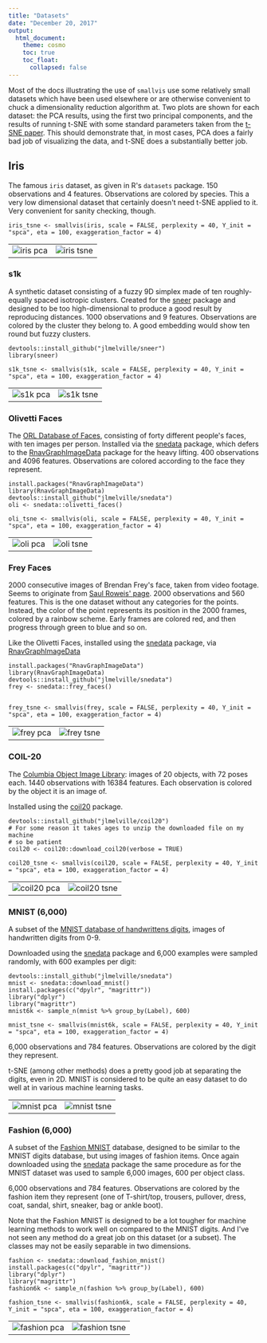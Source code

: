 ```yaml
---
title: "Datasets"
date: "December 20, 2017"
output:
  html_document:
    theme: cosmo
    toc: true
    toc_float:
      collapsed: false
---
```


Most of the docs illustrating the use of `smallvis` use some relatively small
datasets which have been used elsewhere or are otherwise convenient to chuck
a dimensionality reduction algorithm at. Two plots are shown for each dataset:
the PCA results, using the first two principal components, and the results of
running t-SNE with some standard parameters taken from the 
[t-SNE paper](http://www.jmlr.org/papers/v9/vandermaaten08a.html). This should
demonstrate that, in most cases, PCA does a fairly bad job of visualizing the 
data, and t-SNE does a substantially better job. 

## Iris

The famous `iris` dataset, as given in R's `datasets` package. 150 observations
and 4 features. Observations are colored by species. This a very low dimensional
dataset that certainly doesn't need t-SNE applied to it. Very convenient for
sanity checking, though.

```
iris_tsne <- smallvis(iris, scale = FALSE, perplexity = 40, Y_init = "spca", eta = 100, exaggeration_factor = 4)
```

|                             |                           |
:----------------------------:|:--------------------------:
![iris pca](../img/datasets/iris_pca.png)|![iris tsne](../img/datasets/iris_tsne.png)

### s1k

A synthetic dataset consisting of a fuzzy 9D simplex made of ten roughly-equally 
spaced isotropic clusters. Created for the 
[sneer](https://github.com/jlmelville/sneer) package and designed to be too
high-dimensional to produce a good result by reproducing distances. 1000
observations and 9 features. Observations are colored by the cluster they belong
to. A good embedding would show ten round but fuzzy clusters.

```
devtools::install_github("jlmelville/sneer")
library(sneer)

s1k_tsne <- smallvis(s1k, scale = FALSE, perplexity = 40, Y_init = "spca", eta = 100, exaggeration_factor = 4)
```

|                             |                           |
:----------------------------:|:--------------------------:
![s1k pca](../img/datasets/s1k_pca.png)|![s1k tsne](../img/datasets/s1k_tsne.png)

### Olivetti Faces

The 
[ORL Database of Faces](http://www.cl.cam.ac.uk/research/dtg/attarchive/facedatabase.html),
consisting of forty different people's faces, with ten images per person. 
Installed via the [snedata](https://github.com/jlmelville/snedata) package, 
which defers to the 
[RnavGraphImageData](https://cran.r-project.org/package=RnavGraphImageData)
package for the heavy lifting. 400 observations and 4096 features. Observations
are colored according to the face they represent.

```
install.packages("RnavGraphImageData")
library(RnavGraphImageData)
devtools::install_github("jlmelville/snedata")
oli <- snedata::olivetti_faces()

oli_tsne <- smallvis(oli, scale = FALSE, perplexity = 40, Y_init = "spca", eta = 100, exaggeration_factor = 4)
```

|                             |                           |
:----------------------------:|:--------------------------:
![oli pca](../img/datasets/oli_pca.png)|![oli tsne](../img/datasets/oli_tsne.png)

### Frey Faces

2000 consecutive images of Brendan Frey's face, taken from video footage.
Seems to originate from [Saul Roweis' page](https://cs.nyu.edu/~roweis/data.html).
2000 observations and 560 features. This is the one dataset without any categories
for the points. Instead, the color of the point represents its position in the
2000 frames, colored by a rainbow scheme. Early frames are colored red, and then
progress through green to blue and so on.

Like the Olivetti Faces, installed using the 
[snedata](https://github.com/jlmelville/snedata) package, via
[RnavGraphImageData](https://cran.r-project.org/package=RnavGraphImageData)

```
install.packages("RnavGraphImageData")
library(RnavGraphImageData)
devtools::install_github("jlmelville/snedata")
frey <- snedata::frey_faces()


frey_tsne <- smallvis(frey, scale = FALSE, perplexity = 40, Y_init = "spca", eta = 100, exaggeration_factor = 4)
```
|                             |                           |
:----------------------------:|:--------------------------:
![frey pca](../img/datasets/frey_pca.png)|![frey tsne](../img/datasets/frey_tsne.png)

### COIL-20

The 
[Columbia Object Image Library](http://www.cs.columbia.edu/CAVE/software/softlib/coil-20.php): 
images of 20 objects, with 72 poses each. 1440 observations with 16384 features. 
Each observation is colored by the object it is an image of.

Installed using the [coil20](https://github.com/jlmelville/coil20) package.

```
devtools::install_github("jlmelville/coil20")
# For some reason it takes ages to unzip the downloaded file on my machine
# so be patient
coil20 <- coil20::download_coil20(verbose = TRUE)

coil20_tsne <- smallvis(coil20, scale = FALSE, perplexity = 40, Y_init = "spca", eta = 100, exaggeration_factor = 4)
```

|                             |                           |
:----------------------------:|:--------------------------:
![coil20 pca](../img/datasets/coil20_pca.png)|![coil20 tsne](../img/datasets/coil20_tsne.png)

### MNIST (6,000)

A subset of the 
[MNIST database of handwrittens digits](http://yann.lecun.com/exdb/mnist/), 
images of handwritten digits from 0-9. 

Downloaded using the [snedata](https://github.com/jlmelville/snedata) package 
and 6,000 examples were sampled randomly, with 600 examples per digit:

```
devtools::install_github("jlmelville/snedata")
mnist <- snedata::download_mnist()
install.packages(c("dpylr", "magrittr"))
library("dplyr")
library("magrittr")
mnist6k <- sample_n(mnist %>% group_by(Label), 600)

mnist_tsne <- smallvis(mnist6k, scale = FALSE, perplexity = 40, Y_init = "spca", eta = 100, exaggeration_factor = 4)
```
6,000 observations and 784 features. Observations are colored by the digit
they represent.

t-SNE (among other methods) does a pretty good job at separating the digits,
even in 2D. MNIST is considered to be quite an easy dataset to do well at in
various machine learning tasks.

|                             |                           |
:----------------------------:|:--------------------------:
![mnist pca](../img/datasets/mnist_pca.png)|![mnist tsne](../img/datasets/mnist_tsne.png)

### Fashion (6,000)

A subset of the [Fashion MNIST](https://github.com/zalandoresearch/fashion-mnist)
database, designed to be similar to the MNIST digits database, but using images
of fashion items. Once again downloaded using the 
[snedata](https://github.com/jlmelville/snedata) package the same procedure as 
for the MNIST dataset was used to sample 6,000 images, 600 per object class.

6,000 observations and 784 features. Observations are colored by the fashion 
item they represent (one of T-shirt/top, trousers, pullover, dress, coat, 
sandal, shirt, sneaker, bag or ankle boot).

Note that the Fashion MNIST is designed to be a lot tougher for machine learning
methods to work well on compared to the MNIST digits. And I've not seen any
method do a great job on this dataset (or a subset). The classes may not be
easily separable in two dimensions.

```
fashion <- snedata::download_fashion_mnist()
install.packages(c("dpylr", "magrittr"))
library("dplyr")
library("magrittr")
fashion6k <- sample_n(fashion %>% group_by(Label), 600)

fashion_tsne <- smallvis(fashion6k, scale = FALSE, perplexity = 40, Y_init = "spca", eta = 100, exaggeration_factor = 4)
```

|                             |                           |
:----------------------------:|:--------------------------:
![fashion pca](../img/datasets/fashion_pca.png)|![fashion tsne](../img/datasets/fashion_tsne.png)

